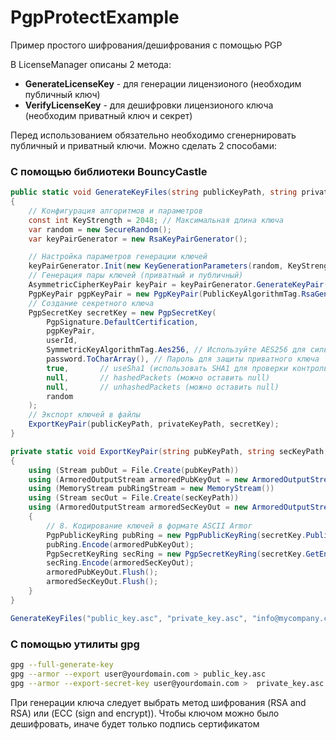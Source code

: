 # PgpProtectExample
Пример простого шифрования/дешифрования с помощью PGP

В LicenseManager описаны 2 метода:
 - __GenerateLicenseKey__ - для генерации лицензионого (необходим публичный ключ)
 - __VerifyLicenseKey__ - для дешифровки лицензионого ключа (необходим приватный ключ и секрет)

Перед использованием обязательно необходимо сгенернировать публичный и приватный ключи. Можно сделать 2 способами:

### С помощью библиотеки BouncyCastle

```csharp
public static void GenerateKeyFiles(string publicKeyPath, string privateKeyPath, string userId, string password)
{  
    // Конфигурация алгоритмов и параметров
    const int KeyStrength = 2048; // Максимальная длина ключа
    var random = new SecureRandom();
    var keyPairGenerator = new RsaKeyPairGenerator();

    // Настройка параметров генерации ключей
    keyPairGenerator.Init(new KeyGenerationParameters(random, KeyStrength));
    // Генерация пары ключей (приватный и публичный)
    AsymmetricCipherKeyPair keyPair = keyPairGenerator.GenerateKeyPair();    
    PgpKeyPair pgpKeyPair = new PgpKeyPair(PublicKeyAlgorithmTag.RsaGeneral, keyPair, DateTime.UtcNow);
    // Создание секретного ключа
    PgpSecretKey secretKey = new PgpSecretKey(
        PgpSignature.DefaultCertification,
        pgpKeyPair,
        userId,
        SymmetricKeyAlgorithmTag.Aes256, // Используйте AES256 для сильного шифрования секретного ключа
        password.ToCharArray(), // Пароль для защиты приватного ключа
        true,       // useSha1 (использовать SHA1 для проверки контрольной суммы)
        null,       // hashedPackets (можно оставить null)
        null,       // unhashedPackets (можно оставить null)
        random
    );
    // Экспорт ключей в файлы
    ExportKeyPair(publicKeyPath, privateKeyPath, secretKey);
}

private static void ExportKeyPair(string pubKeyPath, string secKeyPath, PgpSecretKey secretKey)
{
    using (Stream pubOut = File.Create(pubKeyPath))
    using (ArmoredOutputStream armoredPubKeyOut = new ArmoredOutputStream(pubOut))
    using (MemoryStream pubRingStream = new MemoryStream()) 
    using (Stream secOut = File.Create(secKeyPath))
    using (ArmoredOutputStream armoredSecKeyOut = new ArmoredOutputStream(secOut))
    {
        // 8. Кодирование ключей в формате ASCII Armor
        PgpPublicKeyRing pubRing = new PgpPublicKeyRing(secretKey.PublicKey.GetEncoded());
        pubRing.Encode(armoredPubKeyOut);
        PgpSecretKeyRing secRing = new PgpSecretKeyRing(secretKey.GetEncoded());
        secRing.Encode(armoredSecKeyOut);
        armoredPubKeyOut.Flush();
        armoredSecKeyOut.Flush();
    }
}

GenerateKeyFiles("public_key.asc", "private_key.asc", "info@mycompany.com", "MySuperP@ssw0rd");
```

### С помощью утилиты gpg

```bash
gpg --full-generate-key
gpg --armor --export user@yourdomain.com > public_key.asc
gpg --armor --export-secret-key user@yourdomain.com >  private_key.asc
```
При генерации ключа следует выбрать метод шифрования (RSA and RSA) или (ECC (sign and encrypt)). Чтобы ключом можно было дешифровать, иначе будет только подпись сертификатом
